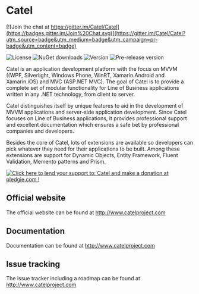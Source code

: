 Catel
=====
 
[![Join the chat at https://gitter.im/Catel/Catel](https://badges.gitter.im/Join%20Chat.svg)](https://gitter.im/Catel/Catel?utm_source=badge&utm_medium=badge&utm_campaign=pr-badge&utm_content=badge)

![License](https://img.shields.io/github/license/catel/catel.svg)
![NuGet downloads](https://img.shields.io/nuget/dt/catel.core.svg)
![Version](https://img.shields.io/nuget/v/catel.core.svg)
![Pre-release version](https://img.shields.io/nuget/vpre/catel.core.svg)

Catel is an application development platform with the focus on MVVM ((WPF, Silverlight, Windows Phone, WinRT, Xamarin.Android
and Xamarin.iOS) and MVC (ASP.NET MVC). 
The goal of Catel is to provide a complete set of modular functionality for Line of Business applications written in any .NET 
technology, from client to server.

Catel distinguishes itself by unique features to aid in the development of MVVM applications and server-side application 
development. Since Catel focuses on Line of Business applications, it provides professional support and excellent documentation 
which ensures a safe bet by professional companies and developers.

Besides the core of Catel, lots of extensions are available so developers can pick whatever they need for their applications 
to be built. Among these extensions are support for Dynamic Objects, Entity Framework, Fluent Validation, Memento patterns and Prism.

<a href="https://pledgie.com/campaigns/26956"><img alt="Click here to lend your support to: Catel and make a donation at pledgie.com !" src="https://pledgie.com/campaigns/26956.png?skin_name=chrome" border="0" /></a>


## Official website 

The official website can be found at http://www.catelproject.com

## Documentation

Documentation can be found at http://www.catelproject.com

## Issue tracking

The issue tracker including a roadmap can be found at http://www.catelproject.com
